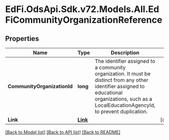 # EdFi.OdsApi.Sdk.v72.Models.All.EdFiCommunityOrganizationReference

## Properties

Name | Type | Description | Notes
------------ | ------------- | ------------- | -------------
**CommunityOrganizationId** | **long** | The identifier assigned to a community organization. It must be distinct from any other identifier assigned to educational organizations, such as a LocalEducationAgencyId, to prevent duplication. | 
**Link** | [**Link**](Link.md) |  | [optional] 

[[Back to Model list]](../README.md#documentation-for-models) [[Back to API list]](../README.md#documentation-for-api-endpoints) [[Back to README]](../README.md)

